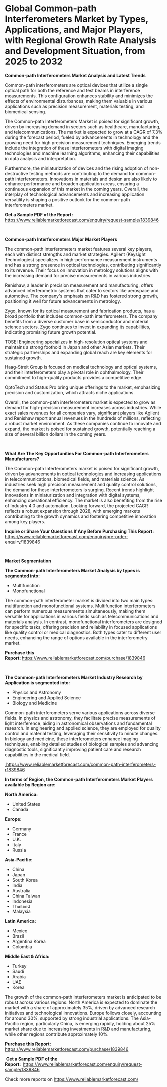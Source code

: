 <p><h1>Global Common-path Interferometers Market by Types, Applications, and Major Players, with Regional Growth Rate Analysis and Development Situation, from 2025 to 2032</h1></p><p><strong>Common-path Interferometers Market Analysis and Latest Trends</strong></p>
<p><p>Common-path interferometers are optical devices that utilize a single optical path for both the reference and test beams in interference measurements. This configuration enhances stability and minimizes the effects of environmental disturbances, making them valuable in various applications such as precision measurement, materials testing, and biomedical sensing.</p><p>The Common-path Interferometers Market is poised for significant growth, driven by increasing demand in sectors such as healthcare, manufacturing, and telecommunications. The market is expected to grow at a CAGR of 7.3% during the forecast period, fueled by advancements in technology and the growing need for high precision measurement techniques. Emerging trends include the integration of these interferometers with digital imaging technologies and machine learning algorithms, enhancing their capabilities in data analysis and interpretation. </p><p>Furthermore, the miniaturization of devices and the rising adoption of non-destructive testing methods are contributing to the demand for common-path interferometers. Innovations in materials and design are also likely to enhance performance and broaden application areas, ensuring a continuous expansion of this market in the coming years. Overall, the interplay of technological advancements and increasing application versatility is shaping a positive outlook for the common-path interferometers market.</p></p>
<p><strong>Get a Sample PDF of the Report:&nbsp;</strong> <a href="https://www.reliablemarketforecast.com/enquiry/request-sample/1839846?utm_campaign=2439&utm_medium=2&utm_source=Github&utm_content=ia&utm_term=12042025&utm_id=common-path-interferometers">https://www.reliablemarketforecast.com/enquiry/request-sample/1839846</a></p>
<p>&nbsp;</p>
<p><strong>Common-path Interferometers Major Market Players</strong></p>
<p><p>The common-path interferometers market features several key players, each with distinct strengths and market strategies. Agilent (Keysight Technologies) specializes in high-performance measurement instruments and has a strong presence in optical technologies, contributing significantly to its revenue. Their focus on innovation in metrology solutions aligns with the increasing demand for precise measurements in various industries.</p><p>Renishaw, a leader in precision measurement and manufacturing, offers advanced interferometric systems that cater to sectors like aerospace and automotive. The company's emphasis on R&D has fostered strong growth, positioning it well for future advancements in metrology.</p><p>Zygo, known for its optical measurement and fabrication products, has a broad portfolio that includes common-path interferometers. The company benefits from a diverse customer base in semiconductor and material science sectors. Zygo continues to invest in expanding its capabilities, indicating promising future growth potential.</p><p>TOSEI Engineering specializes in high-resolution optical systems and maintains a strong foothold in Japan and other Asian markets. Their strategic partnerships and expanding global reach are key elements for sustained growth.</p><p>Haag-Streit Group is focused on medical technology and optical systems, and their interferometers play a pivotal role in ophthalmology. Their commitment to high-quality products provides a competitive edge.</p><p>OptoTech and Status Pro bring unique offerings to the market, emphasizing precision and customization, which attracts niche applications.</p><p>Overall, the common-path interferometers market is expected to grow as demand for high-precision measurement increases across industries. While exact sales revenues for all companies vary, significant players like Agilent and Renishaw report annual revenues in the hundreds of millions, reflecting a robust market environment. As these companies continue to innovate and expand, the market is poised for sustained growth, potentially reaching a size of several billion dollars in the coming years.</p></p>
<p>&nbsp;</p>
<p><strong>What Are The Key Opportunities For Common-path Interferometers Manufacturers?</strong></p>
<p><p>The Common-path Interferometers market is poised for significant growth, driven by advancements in optical technologies and increasing applications in telecommunications, biomedical fields, and materials science. As industries seek high precision measurement and quality control solutions, the demand for these interferometers is surging. Recent trends highlight innovations in miniaturization and integration with digital systems, enhancing operational efficiency. The market is also benefiting from the rise of Industry 4.0 and automation. Looking forward, the projected CAGR reflects a robust expansion through 2028, with emerging markets contributing to the growth dynamics and fostering competitive innovation among key players.</p></p>
<p><strong>Inquire or Share Your Questions If Any Before Purchasing This Report:</strong> <a href="https://www.reliablemarketforecast.com/enquiry/pre-order-enquiry/1839846?utm_campaign=2439&utm_medium=2&utm_source=Github&utm_content=ia&utm_term=12042025&utm_id=common-path-interferometers">https://www.reliablemarketforecast.com/enquiry/pre-order-enquiry/1839846</a></p>
<p>&nbsp;</p>
<p><strong>Market Segmentation</strong></p>
<p><strong>The Common-path Interferometers Market Analysis by types is segmented into:</strong></p>
<p><ul><li>Multifunction</li><li>Monofunctional</li></ul></p>
<p><p>The common-path interferometer market is divided into two main types: multifunction and monofunctional systems. Multifunction interferometers can perform numerous measurements simultaneously, making them versatile for applications in various fields such as telecommunications and materials analysis. In contrast, monofunctional interferometers are designed for specific tasks, offering precision and reliability in focused applications like quality control or medical diagnostics. Both types cater to different user needs, enhancing the range of options available in the interferometry market.</p></p>
<p><strong>Purchase this Report:&nbsp;</strong><a href="https://www.reliablemarketforecast.com/purchase/1839846?utm_campaign=2439&utm_medium=2&utm_source=Github&utm_content=ia&utm_term=12042025&utm_id=common-path-interferometers">https://www.reliablemarketforecast.com/purchase/1839846</a></p>
<p>&nbsp;</p>
<p><strong>The Common-path Interferometers Market Industry Research by Application is segmented into:</strong></p>
<p><ul><li>Physics and Astronomy</li><li>Engineering and Applied Science</li><li>Biology and Medicine</li></ul></p>
<p><p>Common-path interferometers serve various applications across diverse fields. In physics and astronomy, they facilitate precise measurements of light interference, aiding in astronomical observations and fundamental research. In engineering and applied science, they are employed for quality control and material testing, leveraging their sensitivity to minute changes. In biology and medicine, these interferometers enhance imaging techniques, enabling detailed studies of biological samples and advancing diagnostic tools, significantly improving patient care and research capabilities in the medical field.</p></p>
<p><a href="https://www.reliablemarketforecast.com/common-path-interferometers-r1839846?utm_campaign=2439&utm_medium=2&utm_source=Github&utm_content=ia&utm_term=12042025&utm_id=common-path-interferometers">&nbsp;https://www.reliablemarketforecast.com/common-path-interferometers-r1839846</a></p>
<p><strong>In terms of Region, the Common-path Interferometers Market Players available by Region are:</strong></p>
<p>
    <p> <strong> North America: </strong>
        <ul>
            <li>United States</li>
            <li>Canada</li>
        </ul>
        </p> 
    <p> <strong> Europe: </strong>
        <ul>
            <li>Germany</li>
            <li>France</li>
            <li>U.K.</li>
            <li>Italy</li>
            <li>Russia</li>
        </ul>
        </p> 
    <p> <strong> Asia-Pacific: </strong>
        <ul>
            <li>China</li>
            <li>Japan</li>
            <li>South Korea</li>
            <li>India</li>
            <li>Australia</li>
            <li>China Taiwan</li>
            <li>Indonesia</li>
            <li>Thailand</li>
            <li>Malaysia</li>
        </ul>
        </p> 
    <p> <strong> Latin America: </strong>
        <ul>
            <li>Mexico</li>
            <li>Brazil</li>
            <li>Argentina Korea</li>
            <li>Colombia</li>
        </ul>
        </p> 
    <p> <strong> Middle East & Africa: </strong>
        <ul>
            <li>Turkey</li>
            <li>Saudi</li>
            <li>Arabia</li>
            <li>UAE</li>
            <li>Korea</li>
        </ul>
    </p>
    </p>
<p><p>The growth of the common-path interferometers market is anticipated to be robust across various regions. North America is expected to dominate the market with a share of approximately 35%, driven by advanced research initiatives and technological innovations. Europe follows closely, accounting for around 30%, supported by strong industrial applications. The Asia-Pacific region, particularly China, is emerging rapidly, holding about 25% market share due to increasing investments in R&D and manufacturing, while other regions contribute approximately 10%.</p></p>
<p><strong>Purchase this Report: </strong><a href="https://www.reliablemarketforecast.com/purchase/1839846?utm_campaign=2439&utm_medium=2&utm_source=Github&utm_content=ia&utm_term=12042025&utm_id=common-path-interferometers">https://www.reliablemarketforecast.com/purchase/1839846</a></p>
<p>&nbsp;<strong>Get a Sample PDF of the Report:&nbsp;&nbsp;</strong><a href="https://www.reliablemarketforecast.com/enquiry/request-sample/1839846?utm_campaign=2439&utm_medium=2&utm_source=Github&utm_content=ia&utm_term=12042025&utm_id=common-path-interferometers">https://www.reliablemarketforecast.com/enquiry/request-sample/1839846</a></p>
<p><strong></strong></p>
<p>Check more reports on <a href="https://www.reliablemarketforecast.com/?utm_campaign=2439&utm_medium=2&utm_source=Github&utm_content=ia&utm_term=12042025&utm_id=common-path-interferometers">https://www.reliablemarketforecast.com/</a></p>
